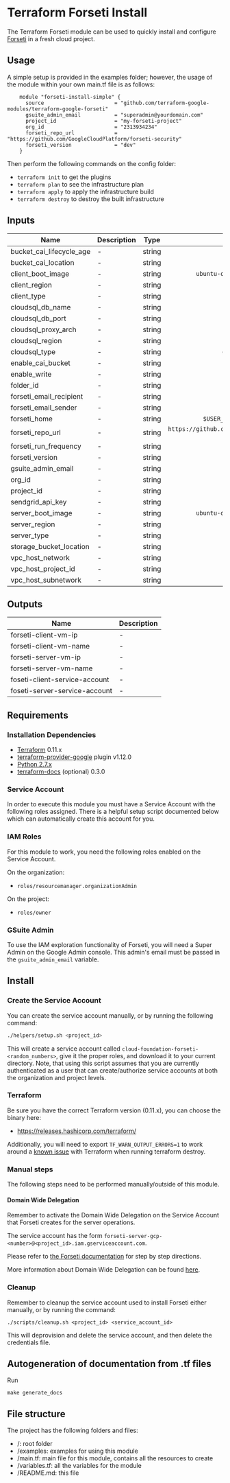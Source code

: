 # Terraform Forseti Install

The Terraform Forseti module can be used to quickly install and configure [Forseti](https://forsetisecurity.org/) in a fresh cloud project.

## Usage
A simple setup is provided in the examples folder; however, the usage of the module within your own main.tf file is as follows:

```hcl
    module "forseti-install-simple" {
      source                       = "github.com/terraform-google-modules/terraform-google-forseti"
      gsuite_admin_email           = "superadmin@yourdomain.com"
      project_id                   = "my-forseti-project"
      org_id                       = "2313934234"
      forseti_repo_url             = "https://github.com/GoogleCloudPlatform/forseti-security"
      forseti_version              = "dev"
    }
```

Then perform the following commands on the config folder:

- `terraform init` to get the plugins
- `terraform plan` to see the infrastructure plan
- `terraform apply` to apply the infrastructure build
- `terraform destroy` to destroy the built infrastructure

[^]: (autogen_docs_start)

## Inputs

| Name | Description | Type | Default | Required |
|------|-------------|:----:|:-----:|:-----:|
| bucket\_cai\_lifecycle\_age | - | string | `14` | no |
| bucket\_cai\_location | - | string | `` | no |
| client\_boot\_image | - | string | `ubuntu-os-cloud/ubuntu-1804-lts` | no |
| client\_region | - | string | `us-central1` | no |
| client\_type | - | string | `n1-standard-2` | no |
| cloudsql\_db\_name | - | string | `forseti_security` | no |
| cloudsql\_db\_port | - | string | `3306` | no |
| cloudsql\_proxy\_arch | - | string | `linux.amd64` | no |
| cloudsql\_region | - | string | `us-central1` | no |
| cloudsql\_type | - | string | `db-n1-standard-1` | no |
| enable\_cai\_bucket | - | string | `false` | no |
| enable\_write | - | string | `false` | no |
| folder\_id | - | string | `` | no |
| forseti\_email\_recipient | - | string | `` | no |
| forseti\_email\_sender | - | string | `` | no |
| forseti\_home | - | string | `$USER_HOME/forseti-security` | no |
| forseti\_repo\_url | - | string | `https://github.com/GoogleCloudPlatform/forseti-security` | no |
| forseti\_run\_frequency | - | string | `* */2 * * *` | no |
| forseti\_version | - | string | `stable` | no |
| gsuite\_admin\_email | - | string | - | yes |
| org\_id | - | string | `` | no |
| project\_id | - | string | - | yes |
| sendgrid\_api\_key | - | string | `` | no |
| server\_boot\_image | - | string | `ubuntu-os-cloud/ubuntu-1804-lts` | no |
| server\_region | - | string | `us-central1` | no |
| server\_type | - | string | `n1-standard-2` | no |
| storage\_bucket\_location | - | string | `us-central1` | no |
| vpc\_host\_network | -| string | `default` | no |
| vpc\_host\_project\_id | - | string | `` | no |
| vpc\_host\_subnetwork | - | string | `default` | no |

## Outputs


| Name | Description |
|------|-------------|
| forseti-client-vm-ip | - |
| forseti-client-vm-name | - |
| forseti-server-vm-ip | - |
| forseti-server-vm-name | - |
| foseti-client-service-account | - |
| foseti-server-service-account | - |

[^]: (autogen_docs_end)

## Requirements
### Installation Dependencies
- [Terraform](https://www.terraform.io/downloads.html) 0.11.x
- [terraform-provider-google](https://github.com/terraform-providers/terraform-provider-google) plugin v1.12.0
- [Python 2.7.x](https://www.python.org/getit/)
- [terraform-docs](https://github.com/segmentio/terraform-docs/releases) (optional) 0.3.0

### Service Account
In order to execute this module you must have a Service Account with the following roles assigned. There is a helpful setup script documented below which can automatically create this account for you.

### IAM Roles
For this module to work, you need the following roles enabled on the Service Account.

On the organization:
- `roles/resourcemanager.organizationAdmin`

On the project:
- `roles/owner`

### GSuite Admin
To use the IAM exploration functionality of Forseti, you will need a Super Admin on the Google Admin console. This admin's email must be passed in the `gsuite_admin_email` variable.

## Install
### Create the Service Account
You can create the service account manually, or by running the following command:

```bash
./helpers/setup.sh <project_id>
```

This will create a service account called `cloud-foundation-forseti-<random_numbers>`, give it the proper roles, and download it to your current directory. Note, that using this script assumes that you are currently authenticated as a user that can create/authorize service accounts at both the organization and project levels.

### Terraform
Be sure you have the correct Terraform version (0.11.x), you can choose the binary here:
- https://releases.hashicorp.com/terraform/

Additionally, you will need to export `TF_WARN_OUTPUT_ERRORS=1` to work around a [known issue](https://github.com/hashicorp/terraform/issues/17862) with Terraform when running terraform destroy.

### Manual steps
The following steps need to be performed manually/outside of this module.

#### Domain Wide Delegation
Remember to activate the Domain Wide Delegation on the Service Account that Forseti creates for the server operations.

The service account has the form `forseti-server-gcp-<number>@<project_id>.iam.gserviceaccount.com`.

Please refer to [the Forseti documentation](https://forsetisecurity.org/docs/howto/configure/gsuite-group-collection.html) for step by step directions.

More information about Domain Wide Delegation can be found [here](https://developers.google.com/admin-sdk/directory/v1/guides/delegation).

### Cleanup
Remember to cleanup the service account used to install Forseti either manually, or by running the command:

`./scripts/cleanup.sh <project_id> <service_account_id>`

This will deprovision and delete the service account, and then delete the credentials file.

## Autogeneration of documentation from .tf files
Run
```
make generate_docs
```

## File structure
The project has the following folders and files:

- /: root folder
- /examples: examples for using this module
- /main.tf: main file for this module, contains all the resources to create
- /variables.tf: all the variables for the module
- /README.md: this file
